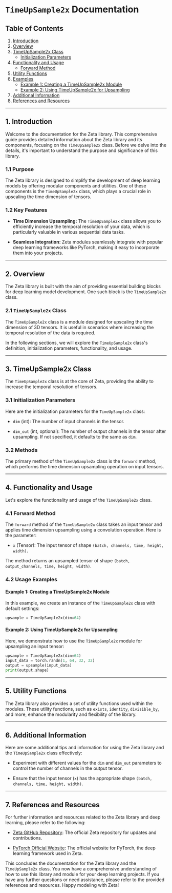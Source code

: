 # `TimeUpSample2x` Documentation

## Table of Contents

1. [Introduction](#introduction)
2. [Overview](#overview)
3. [TimeUpSample2x Class](#timeupsample2x-class)
   - [Initialization Parameters](#initialization-parameters)
4. [Functionality and Usage](#functionality-and-usage)
   - [Forward Method](#forward-method)
5. [Utility Functions](#utility-functions)
6. [Examples](#examples)
   - [Example 1: Creating a TimeUpSample2x Module](#example-1-creating-a-timeupsample2x-module)
   - [Example 2: Using TimeUpSample2x for Upsampling](#example-2-using-timeupsample2x-for-upsampling)
7. [Additional Information](#additional-information)
8. [References and Resources](#references-and-resources)

---

## 1. Introduction <a name="introduction"></a>

Welcome to the documentation for the Zeta library. This comprehensive guide provides detailed information about the Zeta library and its components, focusing on the `TimeUpSample2x` class. Before we delve into the details, it's important to understand the purpose and significance of this library.

### 1.1 Purpose

The Zeta library is designed to simplify the development of deep learning models by offering modular components and utilities. One of these components is the `TimeUpSample2x` class, which plays a crucial role in upscaling the time dimension of tensors.

### 1.2 Key Features

- **Time Dimension Upsampling:** The `TimeUpSample2x` class allows you to efficiently increase the temporal resolution of your data, which is particularly valuable in various sequential data tasks.

- **Seamless Integration:** Zeta modules seamlessly integrate with popular deep learning frameworks like PyTorch, making it easy to incorporate them into your projects.

---

## 2. Overview <a name="overview"></a>

The Zeta library is built with the aim of providing essential building blocks for deep learning model development. One such block is the `TimeUpSample2x` class.

### 2.1 `TimeUpSample2x` Class

The `TimeUpSample2x` class is a module designed for upscaling the time dimension of 3D tensors. It is useful in scenarios where increasing the temporal resolution of the data is required.

In the following sections, we will explore the `TimeUpSample2x` class's definition, initialization parameters, functionality, and usage.

---

## 3. TimeUpSample2x Class <a name="timeupsample2x-class"></a>

The `TimeUpSample2x` class is at the core of Zeta, providing the ability to increase the temporal resolution of tensors.

### 3.1 Initialization Parameters <a name="initialization-parameters"></a>

Here are the initialization parameters for the `TimeUpSample2x` class:

- `dim` (int): The number of input channels in the tensor.

- `dim_out` (int, optional): The number of output channels in the tensor after upsampling. If not specified, it defaults to the same as `dim`.

### 3.2 Methods

The primary method of the `TimeUpSample2x` class is the `forward` method, which performs the time dimension upsampling operation on input tensors.

---

## 4. Functionality and Usage <a name="functionality-and-usage"></a>

Let's explore the functionality and usage of the `TimeUpSample2x` class.

### 4.1 Forward Method <a name="forward-method"></a>

The `forward` method of the `TimeUpSample2x` class takes an input tensor and applies time dimension upsampling using a convolution operation. Here is the parameter:

- `x` (Tensor): The input tensor of shape `(batch, channels, time, height, width)`.

The method returns an upsampled tensor of shape `(batch, output_channels, time, height, width)`.

### 4.2 Usage Examples <a name="usage-examples"></a>

#### Example 1: Creating a TimeUpSample2x Module <a name="example-1-creating-a-timeupsample2x-module"></a>

In this example, we create an instance of the `TimeUpSample2x` class with default settings:

```python
upsample = TimeUpSample2x(dim=64)
```

#### Example 2: Using TimeUpSample2x for Upsampling <a name="example-2-using-timeupsample2x-for-upsampling"></a>

Here, we demonstrate how to use the `TimeUpSample2x` module for upsampling an input tensor:

```python
upsample = TimeUpSample2x(dim=64)
input_data = torch.randn(1, 64, 32, 32)
output = upsample(input_data)
print(output.shape)
```

---

## 5. Utility Functions <a name="utility-functions"></a>

The Zeta library also provides a set of utility functions used within the modules. These utility functions, such as `exists`, `identity`, `divisible_by`, and more, enhance the modularity and flexibility of the library.

---

## 6. Additional Information <a name="additional-information"></a>

Here are some additional tips and information for using the Zeta library and the `TimeUpSample2x` class effectively:

- Experiment with different values for the `dim` and `dim_out` parameters to control the number of channels in the output tensor.

- Ensure that the input tensor (`x`) has the appropriate shape `(batch, channels, time, height, width)`.

---

## 7. References and Resources <a name="references-and-resources"></a>

For further information and resources related to the Zeta library and deep learning, please refer to the following:

- [Zeta GitHub Repository](https://github.com/kyegomez/zeta): The official Zeta repository for updates and contributions.

- [PyTorch Official Website](https://pytorch.org/): The official website for PyTorch, the deep learning framework used in Zeta.

This concludes the documentation for the Zeta library and the `TimeUpSample2x` class. You now have a comprehensive understanding of how to use this library and module for your deep learning projects. If you have any further questions or need assistance, please refer to the provided references and resources. Happy modeling with Zeta!